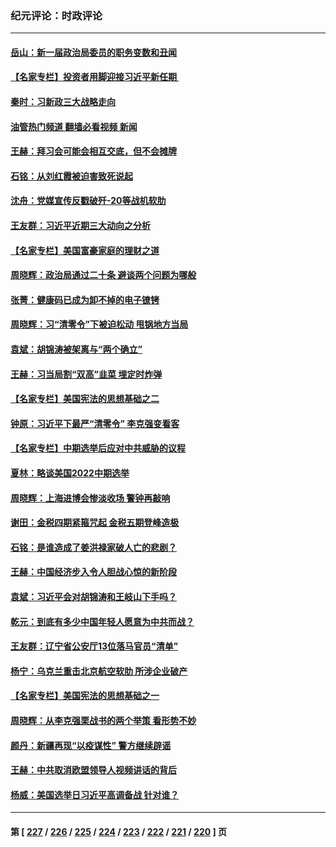 ### 纪元评论：时政评论
---
#### [岳山：新一届政治局委员的职务变数和丑闻](../../pages/nsc1025/n13864753.md?11130330) 
#### [【名家专栏】投资者用脚迎接习近平新任期 ](../../pages/nsc1025/n13864724.md?11130330) 
#### [秦时：习新政三大战略走向](../../pages/nsc1025/n13864612.md?11130330) 
#### [油管热门频道 翻墙必看视频 新闻](ok?11130330)
#### [王赫：拜习会可能会相互交底，但不会摊牌](../../pages/nsc1025/n13864603.md?11130330) 
#### [石铭：从刘红霞被迫害致死说起](../../pages/nsc1025/n13864511.md?11130330) 
#### [沈舟：党媒宣传反戳破歼-20等战机软肋](../../pages/nsc1025/n13864428.md?11130330) 
#### [王友群：习近平近期三大动向之分析](../../pages/nsc1025/n13864398.md?11130330) 
#### [【名家专栏】美国富豪家庭的理财之道](../../pages/nsc1025/n13864204.md?11130330) 
#### [周晓辉：政治局通过二十条 避谈两个问题为哪般](../../pages/nsc1025/n13864323.md?11130330) 
#### [张菁：健康码已成为卸不掉的电子镣铐](../../pages/nsc1025/n13864112.md?11130330) 
#### [周晓辉：习“清零令”下被迫松动 甩锅地方当局](../../pages/nsc1025/n13864129.md?11130330) 
#### [袁斌：胡锦涛被架离与“两个确立”](../../pages/nsc1025/n13864131.md?11130330) 
#### [王赫：习当局割“双高”韭菜 埋定时炸弹](../../pages/nsc1025/n13864124.md?11130330) 
#### [【名家专栏】美国宪法的思想基础之二](../../pages/nsc1025/n13863448.md?11130330) 
#### [钟原：习近平下最严“清零令” 李克强变看客](../../pages/nsc1025/n13863710.md?11130330) 
#### [【名家专栏】中期选举后应对中共威胁的议程](../../pages/nsc1025/n13863449.md?11130330) 
#### [夏林：略谈美国2022中期选举](../../pages/nsc1025/n13863640.md?11130330) 
#### [周晓辉：上海进博会惨淡收场 警钟再敲响](../../pages/nsc1025/n13863574.md?11130330) 
#### [谢田：金税四期紧箍咒起 金税五期登峰造极](../../pages/nsc1025/n13863576.md?11130330) 
#### [石铭：是谁造成了姜洪禄家破人亡的悲剧？](../../pages/nsc1025/n13863223.md?11130330) 
#### [王赫：中国经济步入令人胆战心惊的新阶段](../../pages/nsc1025/n13863017.md?11130330) 
#### [袁斌：习近平会对胡锦涛和王岐山下手吗？](../../pages/nsc1025/n13863055.md?11130330) 
#### [乾元：到底有多少中国年轻人愿意为中共而战？](../../pages/nsc1025/n13863027.md?11130330) 
#### [王友群：辽宁省公安厅13位落马官员“清单”](../../pages/nsc1025/n13862934.md?11130330) 
#### [杨宁：乌克兰重击北京航空软肋 所涉企业破产](../../pages/nsc1025/n13862758.md?11130330) 
#### [【名家专栏】美国宪法的思想基础之一](../../pages/nsc1025/n13862678.md?11130330) 
#### [周晓辉：从李克强栗战书的两个举策 看形势不妙](../../pages/nsc1025/n13862541.md?11130330) 
#### [颜丹：新疆再现“以疫谋性” 警方继续辟谣](../../pages/nsc1025/n13862514.md?11130330) 
#### [王赫：中共取消欧盟领导人视频讲话的背后](../../pages/nsc1025/n13862165.md?11130330) 
#### [杨威：美国选举日习近平高调备战 针对谁？](../../pages/nsc1025/n13862147.md?11130330) 

---
#### 第 [ [227](./227.md?11130330) / [226](./226.md?11130330) / [225](./225.md?11130330) / [224](./224.md?11130330) / [223](./223.md?11130330) / [222](./222.md?11130330) / [221](./221.md?11130330) / [220](./220.md?11130330) ] 页
